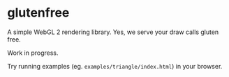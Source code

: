 # glutenfree

A simple WebGL 2 rendering library. Yes, we serve your draw calls gluten free.

Work in progress.

Try running examples (eg. `examples/triangle/index.html`) in your browser.
